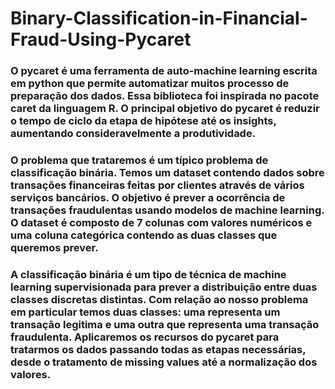# Binary-Classification-in-Financial-Fraud-Using-Pycaret

### O pycaret é uma ferramenta de auto-machine learning escrita em python que permite automatizar muitos processo de preparação dos dados. Essa biblioteca foi inspirada no pacote caret da linguagem R. O principal objetivo do pycaret é reduzir o tempo de ciclo da etapa de hipótese até os insights,  aumentando consideravelmente a produtividade.

 ### O problema que trataremos é um típico problema de classificação binária. Temos um dataset contendo dados sobre transações financeiras feitas por clientes através de vários serviços bancários. O objetivo é prever a ocorrência de transações fraudulentas usando modelos de machine learning. O dataset é composto de 7 colunas com valores numéricos e uma coluna categórica contendo as duas classes que queremos prever. 
 
 ### A classificação binária é um tipo de técnica de machine learning supervisionada para prever a distribuição entre duas classes discretas distintas. Com relação ao nosso problema em particular temos duas classes: uma representa um transação legitima e uma outra que representa uma transação fraudulenta. Aplicaremos os recursos do pycaret para tratarmos os dados passando todas as etapas necessárias, desde o tratamento de missing values até a normalização dos valores.

